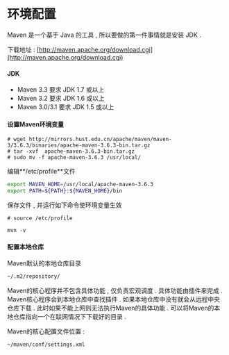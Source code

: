 # 环境配置

Maven 是一个基于 Java 的工具 , 所以要做的第一件事情就是安装 JDK .

下载地址 : [http://maven.apache.org/download.cgi](http://maven.apache.org/download.cgi)

#### JDK

* Maven 3.3 要求 JDK 1.7 或以上
* Maven 3.2 要求 JDK 1.6 或以上
* Maven 3.0/3.1 要求 JDK 1.5 或以上

#### 设置Maven环境变量

```
# wget http://mirrors.hust.edu.cn/apache/maven/maven-3/3.6.3/binaries/apache-maven-3.6.3-bin.tar.gz
# tar -xvf  apache-maven-3.6.3-bin.tar.gz
# sudo mv -f apache-maven-3.6.3 /usr/local/
```

编辑**/etc/profile**文件

```bash
export MAVEN_HOME=/usr/local/apache-maven-3.6.3
export PATH=${PATH}:${MAVEN_HOME}/bin
```

保存文件 , 并运行如下命令使环境变量生效

```
# source /etc/profile
```

```
mvn -v
```

#### 配置本地仓库

Maven默认的本地仓库目录

```XML
~/.m2/repository/
```

Maven的核心程序并不包含具体功能 , 仅负责宏观调度 . 具体功能由插件来完成 . Maven核心程序会到本地仓库中查找插件 . 如果本地仓库中没有就会从远程中央仓库下载 . 此时如果不能上网则无法执行Maven的具体功能 . 可以将Maven的本地仓库指向一个在联网情况下下载好的目录 . 

Maven的核心配置文件位置 : 

```
~/maven/conf/settings.xml
```



